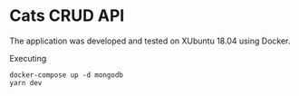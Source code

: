 # Cats CRUD API

The application was developed and tested on XUbuntu 18.04 using Docker.

Executing
```
docker-compose up -d mongodb
yarn dev
```
